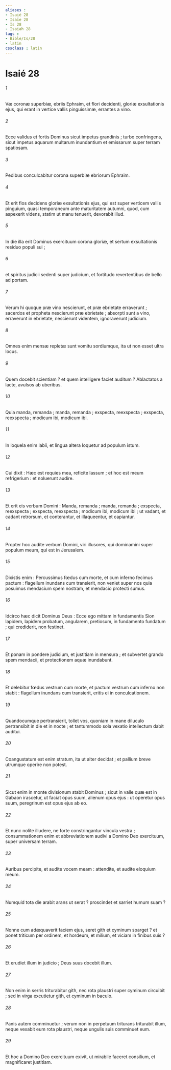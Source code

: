 ```yaml
---
aliases : 
- Isaié 28
- Isaïe 28
- Is 28
- Isaiah 28
tags : 
- Bible/Is/28
- latin
cssclass : latin
---
```


# Isaié 28

###### 1
Væ coronæ superbiæ, ebriis Ephraim, et flori decidenti, gloriæ exsultationis ejus, qui erant in vertice vallis pinguissimæ, errantes a vino.
###### 2
Ecce validus et fortis Dominus sicut impetus grandinis ; turbo confringens, sicut impetus aquarum multarum inundantium et emissarum super terram spatiosam.
###### 3
Pedibus conculcabitur corona superbiæ ebriorum Ephraim.
###### 4
Et erit flos decidens gloriæ exsultationis ejus, qui est super verticem vallis pinguium, quasi temporaneum ante maturitatem autumni, quod, cum aspexerit videns, statim ut manu tenuerit, devorabit illud.
###### 5
In die illa erit Dominus exercituum corona gloriæ, et sertum exsultationis residuo populi sui ;
###### 6
et spiritus judicii sedenti super judicium, et fortitudo revertentibus de bello ad portam.
###### 7
Verum hi quoque præ vino nescierunt, et præ ebrietate erraverunt ; sacerdos et propheta nescierunt præ ebrietate ; absorpti sunt a vino, erraverunt in ebrietate, nescierunt videntem, ignoraverunt judicium.
###### 8
Omnes enim mensæ repletæ sunt vomitu sordiumque, ita ut non esset ultra locus.
###### 9
Quem docebit scientiam ? et quem intelligere faciet auditum ? Ablactatos a lacte, avulsos ab uberibus.
###### 10
Quia manda, remanda ; manda, remanda ; exspecta, reexspecta ; exspecta, reexspecta ; modicum ibi, modicum ibi.
###### 11
In loquela enim labii, et lingua altera loquetur ad populum istum.
###### 12
Cui dixit : Hæc est requies mea, reficite lassum ; et hoc est meum refrigerium : et noluerunt audire.
###### 13
Et erit eis verbum Domini : Manda, remanda ; manda, remanda ; exspecta, reexspecta ; exspecta, reexspecta ; modicum ibi, modicum ibi ; ut vadant, et cadant retrorsum, et conterantur, et illaqueentur, et capiantur.
###### 14
Propter hoc audite verbum Domini, viri illusores, qui dominamini super populum meum, qui est in Jerusalem.
###### 15
Dixistis enim : Percussimus fœdus cum morte, et cum inferno fecimus pactum : flagellum inundans cum transierit, non veniet super nos quia posuimus mendacium spem nostram, et mendacio protecti sumus.
###### 16
Idcirco hæc dicit Dominus Deus : Ecce ego mittam in fundamentis Sion lapidem, lapidem probatum, angularem, pretiosum, in fundamento fundatum ; qui crediderit, non festinet.
###### 17
Et ponam in pondere judicium, et justitiam in mensura ; et subvertet grando spem mendacii, et protectionem aquæ inundabunt.
###### 18
Et delebitur fœdus vestrum cum morte, et pactum vestrum cum inferno non stabit : flagellum inundans cum transierit, eritis ei in conculcationem.
###### 19
Quandocumque pertransierit, tollet vos, quoniam in mane diluculo pertransibit in die et in nocte ; et tantummodo sola vexatio intellectum dabit auditui.
###### 20
Coangustatum est enim stratum, ita ut alter decidat ; et pallium breve utrumque operire non potest.
###### 21
Sicut enim in monte divisionum stabit Dominus ; sicut in valle quæ est in Gabaon irascetur, ut faciat opus suum, alienum opus ejus : ut operetur opus suum, peregrinum est opus ejus ab eo.
###### 22
Et nunc nolite illudere, ne forte constringantur vincula vestra ; consummationem enim et abbreviationem audivi a Domino Deo exercituum, super universam terram.
###### 23
Auribus percipite, et audite vocem meam : attendite, et audite eloquium meum.
###### 24
Numquid tota die arabit arans ut serat ? proscindet et sarriet humum suam ?
###### 25
Nonne cum adæquaverit faciem ejus, seret gith et cyminum sparget ? et ponet triticum per ordinem, et hordeum, et milium, et viciam in finibus suis ?
###### 26
Et erudiet illum in judicio ; Deus suus docebit illum.
###### 27
Non enim in serris triturabitur gith, nec rota plaustri super cyminum circuibit ; sed in virga excutietur gith, et cyminum in baculo.
###### 28
Panis autem comminuetur ; verum non in perpetuum triturans triturabit illum, neque vexabit eum rota plaustri, neque ungulis suis comminuet eum.
###### 29
Et hoc a Domino Deo exercituum exivit, ut mirabile faceret consilium, et magnificaret justitiam.
